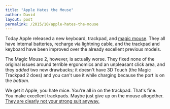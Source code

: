 ```yaml
---
title: "Apple Hates the Mouse"
author: David
layout: post
permalink: /2015/10/apple-hates-the-mouse
---
```


Today Apple released a new keyboard, trackpad, and [magic mouse](http://www.apple.com/shop/product/MLA02/magic-mouse-2). They all have internal batteries, recharge via lightning cable, and the trackpad and keyboard have been improved over the already excellent previous models.

The Magic Mouse 2, however, is actually worse. They fixed none of the original issues around terrible ergonomics and an unpleasant click area, and they _added_ two new drawbacks; it doesn't have 3D Touch (the Magic Trackpad 2 does) and you can't use it while charging because the port is on the _bottom._

We get it Apple, you hate mice. You're all in on the trackpad. That's fine. You make excellent trackpads. Maybe just give up on the mouse altogether. [They are clearly not your strong suit anyway.](https://en.wikipedia.org/wiki/Apple_USB_Mouse)
